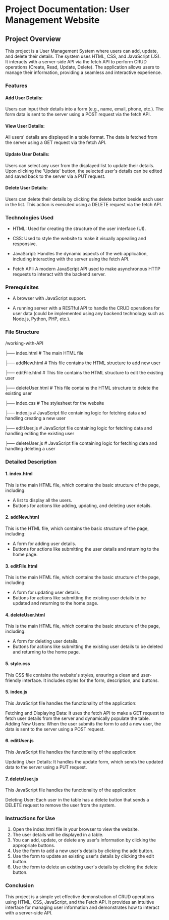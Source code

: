 # Project Documentation: User Management Website

## Project Overview

This project is a User Management System where users can add, update, and delete their details. The system uses HTML, CSS, and JavaScript (JS). It interacts with a server-side API via the fetch API to perform CRUD operations (Create, Read, Update, Delete). The application allows users to manage their information, providing a seamless and interactive experience.

### Features

#### Add User Details:

Users can input their details into a form (e.g., name, email, phone, etc.).
The form data is sent to the server using a POST request via the fetch API.

#### View User Details:

All users' details are displayed in a table format.
The data is fetched from the server using a GET request via the fetch API.

#### Update User Details:

Users can select any user from the displayed list to update their details.
Upon clicking the 'Update' button, the selected user's details can be edited and saved back to the server via a PUT request.

#### Delete User Details:

Users can delete their details by clicking the delete button beside each user in the list.
This action is executed using a DELETE request via the fetch API.

### Technologies Used

- HTML: Used for creating the structure of the user interface (UI).

- CSS: Used to style the website to make it visually appealing and responsive.

- JavaScript: Handles the dynamic aspects of the web application, including interacting with the server using the fetch API.

- Fetch API: A modern JavaScript API used to make asynchronous HTTP requests to interact with the backend server.

### Prerequisites

- A browser with JavaScript support.

- A running server with a RESTful API to handle the CRUD operations for user data (could be implemented using any backend technology such as Node.js, Python, PHP, etc.).

### File Structure

/working-with-API

  ├── index.html                # The main HTML file

  ├── addNew.html               # This file contains the HTML structure to add new user

  ├── editFile.html             # This file contains the HTML structure to edit the existing user

  ├── deleteUser.html           # This file contains the HTML structure to delete the existing user
  
  ├── index.css                 # The stylesheet for the website
  
  ├── index.js                  # JavaScript file containing logic for fetching data and handling creating a new user

  ├── editUser.js               # JavaScript file containing logic for fetching data and handling editing the existing user

  ├── deleteUser.js             # JavaScript file containing logic for fetching data and handling  deleting a user

### Detailed Description

#### 1. index.html

This is the main HTML file, which contains the basic structure of the page, including:

- A list to display all the users.
- Buttons for actions like adding, updating, and deleting user details.

#### 2. addNew.html

This is the HTML file, which contains the basic structure of the page, including:

- A form for adding user details.
- Buttons for actions like submitting the user details and returning to the home page.

#### 3. editFile.html

This is the main HTML file, which contains the basic structure of the page, including:

- A form for updating user details.
- Buttons for actions like submitting the existing user details to be updated and returning to the home page.

#### 4. deleteUser.html

This is the main HTML file, which contains the basic structure of the page, including:

- A form for deleting user details.
- Buttons for actions like submitting the existing user details to be deleted and returning to the home page.

#### 5. style.css
This CSS file contains the website's styles, ensuring a clean and user-friendly interface. It includes styles for the form, description, and buttons.

#### 5. index.js
This JavaScript file handles the functionality of the application:

Fetching and Displaying Data: It uses the fetch API to make a GET request to fetch user details from the server and dynamically populate the table.
Adding New Users: When the user submits the form to add a new user, the data is sent to the server using a POST request.

#### 6. editUser.js
This JavaScript file handles the functionality of the application:

Updating User Details: It handles the update form, which sends the updated data to the server using a PUT request.

#### 7. deleteUser.js
This JavaScript file handles the functionality of the application:

Deleting User: Each user in the table has a delete button that sends a DELETE request to remove the user from the system.

### Instructions for Use
1. Open the index.html file in your browser to view the website.
2. The user details will be displayed in a table.
3. You can add, update, or delete any user's information by clicking the appropriate buttons.
4. Use the form to add a new user's details by clicking the add button.
5. Use the form to update an existing user's details by clicking the edit button.
6. Use the form to delete an existing user's details by clicking the delete button.

### Conclusion
This project is a simple yet effective demonstration of CRUD operations using HTML, CSS, JavaScript, and the Fetch API. It provides an intuitive interface for managing user information and demonstrates how to interact with a server-side API.

